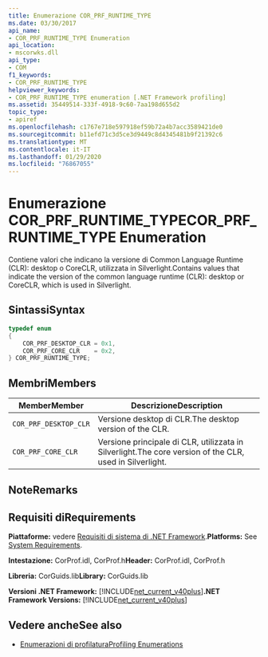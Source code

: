 ```yaml
---
title: Enumerazione COR_PRF_RUNTIME_TYPE
ms.date: 03/30/2017
api_name:
- COR_PRF_RUNTIME_TYPE Enumeration
api_location:
- mscorwks.dll
api_type:
- COM
f1_keywords:
- COR_PRF_RUNTIME_TYPE
helpviewer_keywords:
- COR_PRF_RUNTIME_TYPE enumeration [.NET Framework profiling]
ms.assetid: 35449514-333f-4918-9c60-7aa198d655d2
topic_type:
- apiref
ms.openlocfilehash: c1767e718e597918ef59b72a4b7acc3589421de0
ms.sourcegitcommit: b11efd71c3d5ce3d9449c8d4345481b9f21392c6
ms.translationtype: MT
ms.contentlocale: it-IT
ms.lasthandoff: 01/29/2020
ms.locfileid: "76867055"
---
```

# <a name="cor_prf_runtime_type-enumeration"></a><span data-ttu-id="26eb5-102">Enumerazione COR_PRF_RUNTIME_TYPE</span><span class="sxs-lookup"><span data-stu-id="26eb5-102">COR_PRF_RUNTIME_TYPE Enumeration</span></span>
<span data-ttu-id="26eb5-103">Contiene valori che indicano la versione di Common Language Runtime (CLR): desktop o CoreCLR, utilizzata in Silverlight.</span><span class="sxs-lookup"><span data-stu-id="26eb5-103">Contains values that indicate the version of the common language runtime (CLR): desktop or CoreCLR, which is used in Silverlight.</span></span>  
  
## <a name="syntax"></a><span data-ttu-id="26eb5-104">Sintassi</span><span class="sxs-lookup"><span data-stu-id="26eb5-104">Syntax</span></span>  
  
```cpp  
typedef enum  
{  
    COR_PRF_DESKTOP_CLR = 0x1,  
    COR_PRF_CORE_CLR    = 0x2,  
} COR_PRF_RUNTIME_TYPE;  
```  
  
## <a name="members"></a><span data-ttu-id="26eb5-105">Membri</span><span class="sxs-lookup"><span data-stu-id="26eb5-105">Members</span></span>  
  
|<span data-ttu-id="26eb5-106">Member</span><span class="sxs-lookup"><span data-stu-id="26eb5-106">Member</span></span>|<span data-ttu-id="26eb5-107">Descrizione</span><span class="sxs-lookup"><span data-stu-id="26eb5-107">Description</span></span>|  
|------------|-----------------|  
|`COR_PRF_DESKTOP_CLR`|<span data-ttu-id="26eb5-108">Versione desktop di CLR.</span><span class="sxs-lookup"><span data-stu-id="26eb5-108">The desktop version of the CLR.</span></span>|  
|`COR_PRF_CORE_CLR`|<span data-ttu-id="26eb5-109">Versione principale di CLR, utilizzata in Silverlight.</span><span class="sxs-lookup"><span data-stu-id="26eb5-109">The core version of the CLR, used in Silverlight.</span></span>|  
  
## <a name="remarks"></a><span data-ttu-id="26eb5-110">Note</span><span class="sxs-lookup"><span data-stu-id="26eb5-110">Remarks</span></span>  
  
## <a name="requirements"></a><span data-ttu-id="26eb5-111">Requisiti di</span><span class="sxs-lookup"><span data-stu-id="26eb5-111">Requirements</span></span>  
 <span data-ttu-id="26eb5-112">**Piattaforme:** vedere [Requisiti di sistema di .NET Framework](../../../../docs/framework/get-started/system-requirements.md).</span><span class="sxs-lookup"><span data-stu-id="26eb5-112">**Platforms:** See [System Requirements](../../../../docs/framework/get-started/system-requirements.md).</span></span>  
  
 <span data-ttu-id="26eb5-113">**Intestazione:** CorProf.idl, CorProf.h</span><span class="sxs-lookup"><span data-stu-id="26eb5-113">**Header:** CorProf.idl, CorProf.h</span></span>  
  
 <span data-ttu-id="26eb5-114">**Libreria:** CorGuids.lib</span><span class="sxs-lookup"><span data-stu-id="26eb5-114">**Library:** CorGuids.lib</span></span>  
  
 <span data-ttu-id="26eb5-115">**Versioni .NET Framework:** [!INCLUDE[net_current_v40plus](../../../../includes/net-current-v40plus-md.md)]</span><span class="sxs-lookup"><span data-stu-id="26eb5-115">**.NET Framework Versions:** [!INCLUDE[net_current_v40plus](../../../../includes/net-current-v40plus-md.md)]</span></span>  
  
## <a name="see-also"></a><span data-ttu-id="26eb5-116">Vedere anche</span><span class="sxs-lookup"><span data-stu-id="26eb5-116">See also</span></span>

- [<span data-ttu-id="26eb5-117">Enumerazioni di profilatura</span><span class="sxs-lookup"><span data-stu-id="26eb5-117">Profiling Enumerations</span></span>](profiling-enumerations.md)
